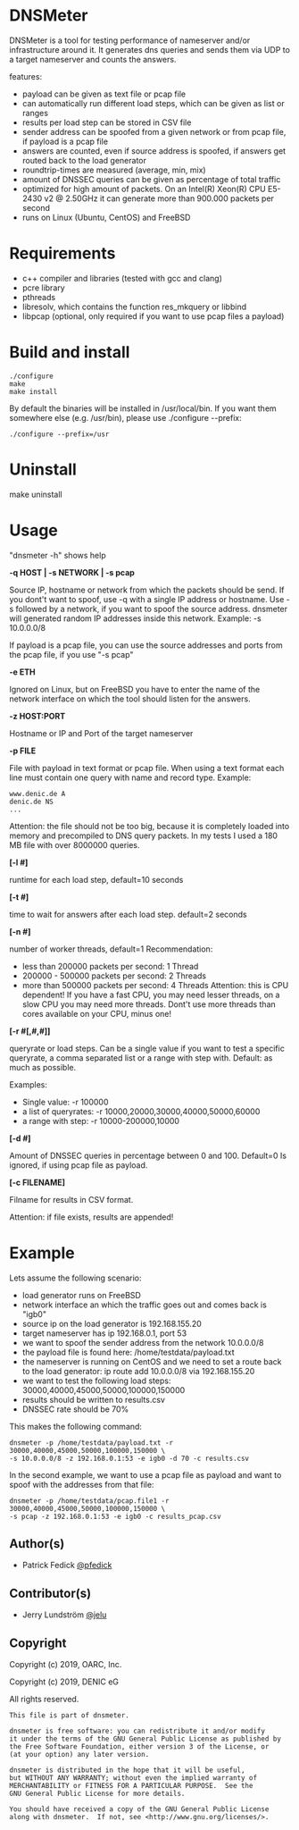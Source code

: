 # DNSMeter
DNSMeter is a tool for testing performance of nameserver and/or infrastructure around it.
It generates dns queries and sends them via UDP to a target nameserver and counts the answers.

features:
  - payload can be given as text file or pcap file
  - can automatically run different load steps, which can be given as list or ranges
  - results per load step can be stored in CSV file
  - sender address can be spoofed from a given network or from pcap file, if payload
    is a pcap file
  - answers are counted, even if source address is spoofed, if answers get routed back
    to the load generator
  - roundtrip-times are measured (average, min, mix)
  - amount of DNSSEC queries can be given as percentage of total traffic
  - optimized for high amount of packets. On an Intel(R) Xeon(R) CPU E5-2430 v2 @ 2.50GHz
    it can generate more than 900.000 packets per second
  - runs on Linux (Ubuntu, CentOS) and FreeBSD


# Requirements
- c++ compiler and libraries (tested with gcc and clang)
- pcre library
- pthreads
- libresolv, which contains the function res_mkquery or libbind
- libpcap (optional, only required if you want to use pcap files a payload)

# Build and install
    ./configure
    make
    make install

By default the binaries will be installed in /usr/local/bin. If you want them
somewhere else (e.g. /usr/bin), please use ./configure --prefix:

    ./configure --prefix=/usr

# Uninstall
make uninstall

# Usage

"dnsmeter -h" shows help

**-q HOST | -s NETWORK | -s pcap**

Source IP, hostname or network from which the packets should be send. If you dont't want to spoof,
use -q with a single IP address or hostname. Use -s followed by a network, if you want to spoof
the source address. dnsmeter will generated random IP addresses inside this network.
Example: -s 10.0.0.0/8

If payload is a pcap file, you can use the source addresses and ports from the pcap file, if
you use "-s pcap"

**-e ETH**

Ignored on Linux, but on FreeBSD you have to enter the name of the network interface on which the
tool should listen for the answers.

**-z HOST:PORT**

Hostname or IP and Port of the target nameserver

**-p FILE**

File with payload in text format or pcap file. When using a text format each line must
contain one query with name and record type.
Example:

    www.denic.de A
    denic.de NS
    ...

Attention: the file should not be too big, because it is completely loaded into memory and
precompiled to DNS query packets. In my tests I used a 180 MB file with over 8000000 queries.

**[-l #]**

runtime for each load step, default=10 seconds

**[-t #]**

time to wait for answers after each load step. default=2 seconds

**[-n #]**

number of worker threads, default=1
Recommendation:
  - less than 200000 packets per second: 1 Thread
  - 200000 - 500000 packets per second: 2 Threads
  - more than 500000 packets per second: 4 Threads
Attention: this is CPU dependent! If you have a fast CPU, you may need lesser threads,
on a slow CPU you may need more threads. Dont't use more threads than cores available on your CPU,
minus one!

**[-r #[,#,#]]**

queryrate or load steps. Can be a single value if you want to test a specific queryrate, a comma
separated list or a range with step with. Default: as much as possible.

Examples:
  - Single value: -r 100000
  - a list of queryrates: -r 10000,20000,30000,40000,50000,60000
  - a range with step: -r 10000-200000,10000

**[-d #]**

Amount of DNSSEC queries in percentage between 0 and 100. Default=0
Is ignored, if using pcap file as payload.

**[-c FILENAME]**

Filname for results in CSV format.

Attention: if file exists, results are appended!


# Example

Lets assume the following scenario:

- load generator runs on FreeBSD
- network interface an which the traffic goes out and comes back is "igb0"
- source ip on the load generator is 192.168.155.20
- target nameserver has ip 192.168.0.1, port 53
- we want to spoof the sender address from the network 10.0.0.0/8
- the payload file is found here: /home/testdata/payload.txt
- the nameserver is running on CentOS and we need to set a route back to the load generator:
  ip route add 10.0.0.0/8 via 192.168.155.20
- we want to test the following load steps: 30000,40000,45000,50000,100000,150000
- results should be written to results.csv
- DNSSEC rate should be 70%

This makes the following command:

    dnsmeter -p /home/testdata/payload.txt -r 30000,40000,45000,50000,100000,150000 \
    -s 10.0.0.0/8 -z 192.168.0.1:53 -e igb0 -d 70 -c results.csv

In the second example, we want to use a pcap file as payload and want to spoof with the
addresses from that file:

    dnsmeter -p /home/testdata/pcap.file1 -r 30000,40000,45000,50000,100000,150000 \
    -s pcap -z 192.168.0.1:53 -e igb0 -c results_pcap.csv



## Author(s)

- Patrick Fedick [@pfedick](https://github.com/pfedick)

## Contributor(s)

- Jerry Lundström [@jelu](https://github.com/jelu)

## Copyright

Copyright (c) 2019, OARC, Inc.

Copyright (c) 2019, DENIC eG

All rights reserved.

```
This file is part of dnsmeter.

dnsmeter is free software: you can redistribute it and/or modify
it under the terms of the GNU General Public License as published by
the Free Software Foundation, either version 3 of the License, or
(at your option) any later version.

dnsmeter is distributed in the hope that it will be useful,
but WITHOUT ANY WARRANTY; without even the implied warranty of
MERCHANTABILITY or FITNESS FOR A PARTICULAR PURPOSE.  See the
GNU General Public License for more details.

You should have received a copy of the GNU General Public License
along with dnsmeter.  If not, see <http://www.gnu.org/licenses/>.
```
